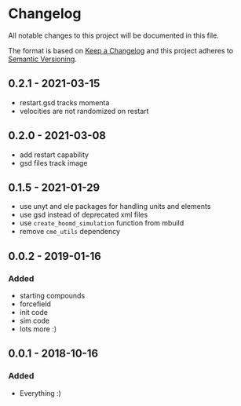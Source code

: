 # Changelog
All notable changes to this project will be documented in this file.

The format is based on [Keep a Changelog](http://keepachangelog.com/en/1.0.0/)
and this project adheres to [Semantic Versioning](http://semver.org/spec/v2.0.0.html).

## 0.2.1 - 2021-03-15
- restart.gsd tracks momenta
- velocities are not randomized on restart

## 0.2.0 - 2021-03-08
- add restart capability
- gsd files track image

## 0.1.5 - 2021-01-29
- use unyt and ele packages for handling units and elements
- use gsd instead of deprecated xml files
- use `create_hoomd_simulation` function from mbuild
- remove `cme_utils` dependency 

## 0.0.2 - 2019-01-16
### Added
- starting compounds
- forcefield
- init code
- sim code
- lots more :)

## 0.0.1 - 2018-10-16
### Added
- Everything :)
